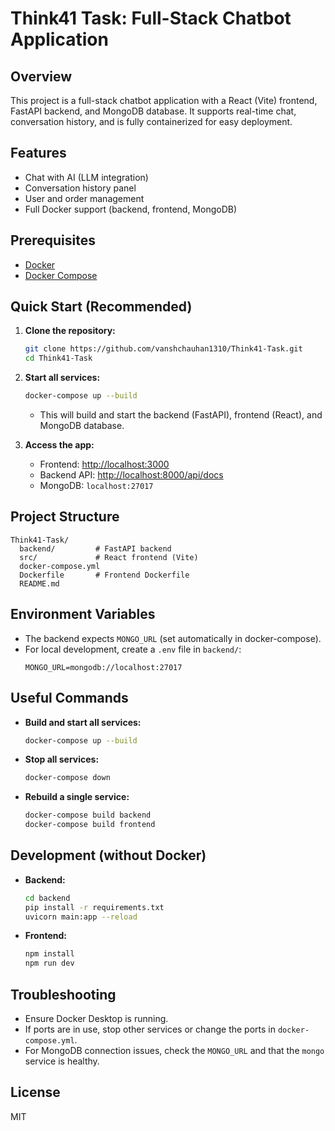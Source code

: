 # Think41 Task: Full-Stack Chatbot Application

## Overview
This project is a full-stack chatbot application with a React (Vite) frontend, FastAPI backend, and MongoDB database. It supports real-time chat, conversation history, and is fully containerized for easy deployment.

## Features
- Chat with AI (LLM integration)
- Conversation history panel
- User and order management
- Full Docker support (backend, frontend, MongoDB)

## Prerequisites
- [Docker](https://www.docker.com/products/docker-desktop)
- [Docker Compose](https://docs.docker.com/compose/)

## Quick Start (Recommended)

1. **Clone the repository:**
   ```sh
   git clone https://github.com/vanshchauhan1310/Think41-Task.git
   cd Think41-Task
   ```

2. **Start all services:**
   ```sh
   docker-compose up --build
   ```
   - This will build and start the backend (FastAPI), frontend (React), and MongoDB database.

3. **Access the app:**
   - Frontend: [http://localhost:3000](http://localhost:3000)
   - Backend API: [http://localhost:8000/api/docs](http://localhost:8000/api/docs)
   - MongoDB: `localhost:27017`

## Project Structure
```
Think41-Task/
  backend/         # FastAPI backend
  src/             # React frontend (Vite)
  docker-compose.yml
  Dockerfile       # Frontend Dockerfile
  README.md
```

## Environment Variables
- The backend expects `MONGO_URL` (set automatically in docker-compose).
- For local development, create a `.env` file in `backend/`:
  ```env
  MONGO_URL=mongodb://localhost:27017
  ```

## Useful Commands
- **Build and start all services:**
  ```sh
  docker-compose up --build
  ```
- **Stop all services:**
  ```sh
  docker-compose down
  ```
- **Rebuild a single service:**
  ```sh
  docker-compose build backend
  docker-compose build frontend
  ```

## Development (without Docker)
- **Backend:**
  ```sh
  cd backend
  pip install -r requirements.txt
  uvicorn main:app --reload
  ```
- **Frontend:**
  ```sh
  npm install
  npm run dev
  ```

## Troubleshooting
- Ensure Docker Desktop is running.
- If ports are in use, stop other services or change the ports in `docker-compose.yml`.
- For MongoDB connection issues, check the `MONGO_URL` and that the `mongo` service is healthy.

## License
MIT

